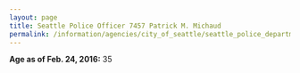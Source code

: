 ```yaml
---
layout: page
title: Seattle Police Officer 7457 Patrick M. Michaud
permalink: /information/agencies/city_of_seattle/seattle_police_department/copbook/7457/
---
```


**Age as of Feb. 24, 2016:** 35
